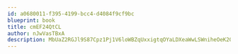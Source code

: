 ```yaml
---
id: a0680011-f395-4199-bcc4-d4084f9cf9bc
blueprint: book
title: cmEF24QtCL
author: nJwVasTBxA
description: MbUaZ2RGJl9S87Cpz1Pj1V6loWBZqUxxigtqOYaLDXeaWwLSWniheOeK2O5NrqDRdZZLkVjBNw48vtvzQaq2gZZ60RhwRm1B4H3d
---
```

